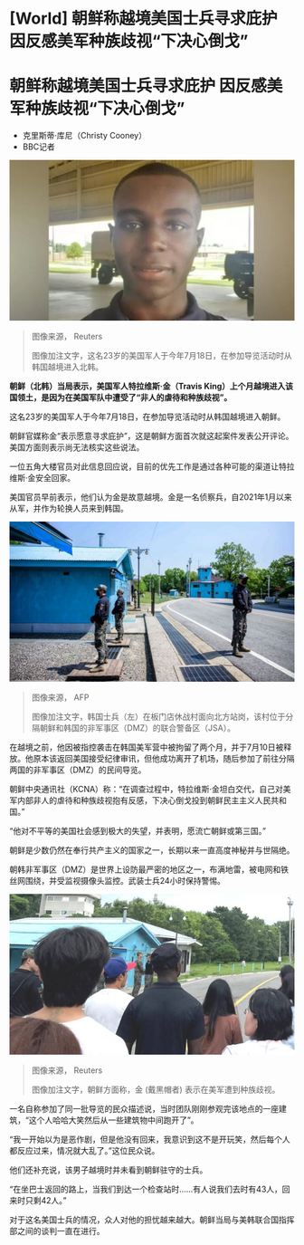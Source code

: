 # [World] 朝鲜称越境美国士兵寻求庇护 因反感美军种族歧视“下决心倒戈”

#  朝鲜称越境美国士兵寻求庇护 因反感美军种族歧视“下决心倒戈”

  * 克里斯蒂·库尼（Christy Cooney） 
  * BBC记者 


![Travis King the US soldier who crossed border to North Korea in July](_130622043_capture.png)

> 图像来源，  Reuters
>
> 图像加注文字，这名23岁的美国军人于今年7月18日，在参加导览活动时从韩国越境进入北韩。

**朝鲜（北韩）当局表示，美国军人特拉维斯·金（Travis King）上个月越境进入该国领土，是因为在美国军队中遭受了“非人的虐待和种族歧视”。**

这名23岁的美国军人于今年7月18日，在参加导览活动时从韩国越境进入朝鲜。

朝鲜官媒称金“表示愿意寻求庇护”，这是朝鲜方面首次就这起案件发表公开评论。美国方面则表示尚无法核实这些说法。

一位五角大楼官员对此信息回应说，目前的优先工作是通过各种可能的渠道让特拉维斯·金安全回家。

美国官员早前表示，他们认为金是故意越境。金是一名侦察兵，自2021年1月以来从军，并作为轮换人员来到韩国。

![韩国士兵（左）在板门店休战村面向北方站岗，该村位于分隔朝鲜和韩国的非军事区（DMZ）的联合警备区（JSA）。](_130410994_gettyimages-1253766384.jpg)

> 图像来源，  AFP
>
> 图像加注文字，韩国士兵（左）在板门店休战村面向北方站岗，该村位于分隔朝鲜和韩国的非军事区（DMZ）的联合警备区（JSA）。

在越境之前，他因被指控袭击在韩国美军营中被拘留了两个月，并于7月10日被释放。他原本该返回美国接受纪律审讯，但他成功离开了机场，随后参加了前往分隔两国的非军事区（DMZ）的民间导览。

朝鲜中央通讯社（KCNA）称：“在调查过程中，特拉维斯·金坦白交代，自己对美军内部非人的虐待和种族歧视抱有反感，下决心倒戈投到朝鲜民主主义人民共和国。”

“他对不平等的美国社会感到极大的失望，并表明，愿流亡朝鲜或第三国。”

朝鲜是少数仍然在奉行共产主义的国家之一，长期以来一直高度神秘并与世隔绝。

朝韩非军事区（DMZ）是世界上设防最严密的地区之一，布满地雷，被电网和铁丝网围绕，并受监视摄像头监控。武装士兵24小时保持警惕。

![金 \(戴黑帽者\) 。](_130428967_hi086302950.jpg)

> 图像来源，  Reuters
>
> 图像加注文字，朝鲜方面称，金 (戴黑帽者) 表示在美军遭到种族歧视。

一名自称参加了同一批导览的民众描述说，当时团队刚刚参观完该地点的一座建筑，“这个人哈哈大笑然后从一些建筑物中间跑开了”。

“我一开始以为是恶作剧，但是他没有回来，我意识到这不是开玩笑，然后每个人都反应过来，情况就大乱了。”这位民众说。

他们还补充说，该男子越境时并未看到朝鲜驻守的士兵。

“在坐巴士返回的路上，当我们到达一个检查站时……有人说我们去时有43人，回来时只剩42人。”

对于这名美国士兵的情况，众人对他的担忧越来越大。朝鲜当局与美韩联合国指挥部之间的谈判一直在进行。


